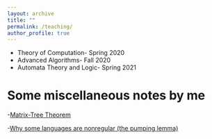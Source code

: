 ```yaml
---
layout: archive
title: ""
permalink: /teaching/
author_profile: true
---
```


- Theory of Computation- Spring 2020
- Advanced Algorithms- Fall 2020
- Automata Theory and Logic- Spring 2021


# Some miscellaneous notes by me 
-[Matrix-Tree Theorem](https://drive.google.com/file/d/18bmCEWPHRRZa-rZXpwgM0o8dppP8HmE4/view?usp=sharing) 

-[Why some languages are nonregular (the pumping lemma)](https://drive.google.com/file/d/1CXx0_LVe-U9yWBquz9S0fnusxtLSAEtg/view?usp=sharing)
